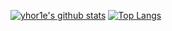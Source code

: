 [![yhor1e's github stats](https://github-readme-stats.vercel.app/api?username=yhor1e)](https://github.com/anuraghazra/github-readme-stats)
[![Top Langs](https://github-readme-stats.vercel.app/api/top-langs/?username=yhor1e)](https://github.com/anuraghazra/github-readme-stats)
